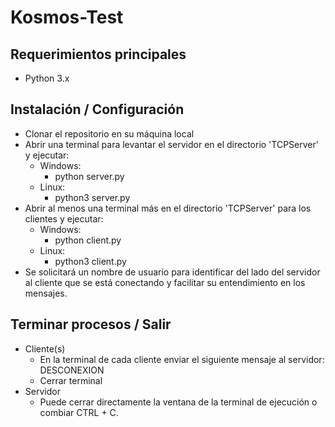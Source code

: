 # Kosmos-Test

## Requerimientos principales
* Python 3.x
  
## Instalación / Configuración

* Clonar el repositorio en su máquina local
* Abrir una terminal para levantar el servidor en el directorio 'TCPServer' y ejecutar:
  * Windows:
    * python server.py
  * Linux:
    * python3 server.py
* Abrir al menos una terminal más en el directorio 'TCPServer' para los clientes y ejecutar:
  * Windows:
    * python client.py
  * Linux:
    * python3 client.py
* Se solicitará un nombre de usuario para identificar del lado del servidor al cliente que se está conectando y facilitar su entendimiento en los mensajes.

## Terminar procesos / Salir

* Cliente(s)
  * En la terminal de cada cliente enviar el siguiente mensaje al servidor: DESCONEXION
  * Cerrar terminal
* Servidor
  * Puede cerrar directamente la ventana de la terminal de ejecución o combiar CTRL + C.
